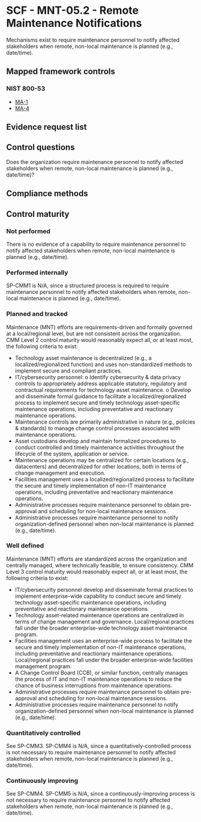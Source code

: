 # SCF - MNT-05.2 - Remote Maintenance Notifications
Mechanisms exist to require maintenance personnel to notify affected stakeholders when remote, non-local maintenance is planned (e.g., date/time).
## Mapped framework controls
### NIST 800-53
- [MA-1](../nist80053/ma-1.md)
- [MA-4](../nist80053/ma-4.md)

## Evidence request list


## Control questions
Does the organization require maintenance personnel to notify affected stakeholders when remote, non-local maintenance is planned (e.g., date/time)?

## Compliance methods


## Control maturity
### Not performed
There is no evidence of a capability to require maintenance personnel to notify affected stakeholders when remote, non-local maintenance is planned (e.g., date/time).

### Performed internally
SP-CMM1 is N/A, since a structured process is required to require maintenance personnel to notify affected stakeholders when remote, non-local maintenance is planned (e.g., date/time).

### Planned and tracked
Maintenance (MNT) efforts are requirements-driven and formally governed at a local/regional level, but are not consistent across the organization. CMM Level 2 control maturity would reasonably expect all, or at least most, the following criteria to exist:
- Technology asset maintenance is decentralized (e.g., a localized/regionalized function) and uses non-standardized methods to implement secure and compliant practices.
- IT/cybersecurity personnel:
o	Identify cybersecurity & data privacy controls to appropriately address applicable statutory, regulatory and contractual requirements for technology asset maintenance.
o	Develop and disseminate formal guidance to facilitate a localized/regionalized process to implement secure and timely technology asset-specific maintenance operations, including preventative and reactionary maintenance operations.
- Maintenance controls are primarily administrative in nature (e.g., policies & standards) to manage change control processes associated with maintenance operations.
- Asset custodians develop and maintain formalized procedures to conduct controlled and timely maintenance activities throughout the lifecycle of the system, application or service.
- Maintenance operations may be centralized for certain locations (e.g., datacenters) and decentralized for other locations, both in terms of change management and execution.
- Facilities management uses a localized/regionalized process to facilitate the secure and timely implementation of non-IT maintenance operations, including preventative and reactionary maintenance operations.
- Administrative processes require maintenance personnel to obtain pre-approval and scheduling for non-local maintenance sessions.
- Administrative processes require maintenance personnel to notify organization-defined personnel when non-local maintenance is planned (e.g., date/time).

### Well defined
Maintenance (MNT) efforts are standardized across the organization and centrally managed, where technically feasible, to ensure consistency. CMM Level 3 control maturity would reasonably expect all, or at least most, the following criteria to exist:
- IT/cybersecurity personnel develop and disseminate formal practices to implement enterprise-wide capability to conduct secure and timely technology asset-specific maintenance operations, including preventative and reactionary maintenance operations.
- Technology asset-related maintenance operations are centralized in terms of change management and governance. Local/regional practices fall under the broader enterprise-wide technology asset maintenance program.
- Facilities management uses an enterprise-wide process to facilitate the secure and timely implementation of non-IT maintenance operations, including preventative and reactionary maintenance operations. Local/regional practices fall under the broader enterprise-wide facilities management program.
- A Change Control Board (CCB), or similar function, centrally manages the process of IT and non-IT maintenance operations to reduce the chance of business interruptions from maintenance operations.
- Administrative processes require maintenance personnel to obtain pre-approval and scheduling for non-local maintenance sessions.
- Administrative processes require maintenance personnel to notify organization-defined personnel when non-local maintenance is planned (e.g., date/time).

### Quantitatively controlled
See SP-CMM3. SP-CMM4 is N/A, since a quantitatively-controlled process is not necessary to require maintenance personnel to notify affected stakeholders when remote, non-local maintenance is planned (e.g., date/time).

### Continuously improving
See SP-CMM4. SP-CMM5 is N/A, since a continuously-improving process is not necessary to require maintenance personnel to notify affected stakeholders when remote, non-local maintenance is planned (e.g., date/time).
